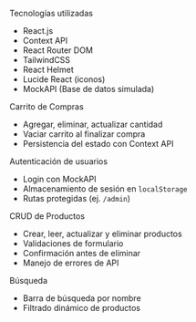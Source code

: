 
 Tecnologías utilizadas

- React.js
- Context API
- React Router DOM
- TailwindCSS
- React Helmet
- Lucide React (iconos)
- MockAPI (Base de datos simulada)

 Carrito de Compras

- Agregar, eliminar, actualizar cantidad
- Vaciar carrito al finalizar compra
- Persistencia del estado con Context API

Autenticación de usuarios

- Login  con MockAPI
- Almacenamiento de sesión en `localStorage`
- Rutas protegidas (ej. `/admin`)

 CRUD de Productos

- Crear, leer, actualizar y eliminar productos
- Validaciones de formulario
- Confirmación antes de eliminar
- Manejo de errores de API

Búsqueda

- Barra de búsqueda por nombre 
- Filtrado dinámico de productos


